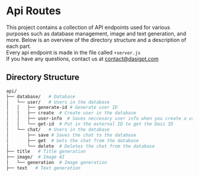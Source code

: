 # Api Routes

This project contains a collection of API endpoints used for various purposes such as database management, image and text generation, and more. Below is an overview of the directory structure and a description of each part.
<br>
Every api endpoint is made in the file called `+server.js`
<br>
If you have any questions, contact us at [contact@dasigpt.com](mailto:contact@dasigpt.com)

## Directory Structure

```bash
api/
├── database/   # Database
│   └── user/   # Users in the database
│   │   ├── generate-id # Generate user ID
│   │   ├── create  # Create user in the database
│   │   ├── user-info  # Saves neccesary user info when you create a user
│   │   └── get-id  # Put in the external ID to get the Dasi ID
│   └── chat/   # Users in the database
│       ├── save # Saves the chat to the database
│       ├── get  # Gets the chat from the database
│       └── delete  # Deletes the chat from the database
├── title   # Title generation
├── image/  # Image AI
│   └── generation  # Image generation
├── text   # Text generation
```
